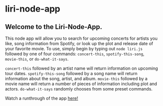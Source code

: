 # liri-node-app

## Welcome to the Liri-Node-App.

This node app will allow you to search for upcoming concerts for artists you like, song information from Spotify, or look up the plot and release date of your favorite movie.  To use, simply begin by typing out `node liri.js` followed by one of four commands: `concert-this`, `spotify-this-song`, `movie-this`, or `do-what-it-says`.

`concert-this` followed by an artist name will return information on upcoming tour dates.
`spotify-this-song` followed by a song name will return information about the song, artist, and album.
`movie-this` followed by a movie name will return a number of pieces of information including plot and actors.
`do-what-it-says` randomly chooses from some preset commands.

Watch a runthrough of the app [here!](https://drive.google.com/file/d/1A2yVCIxgF6zCTWZ_S2anwW-R6JsWm_lS/view)

